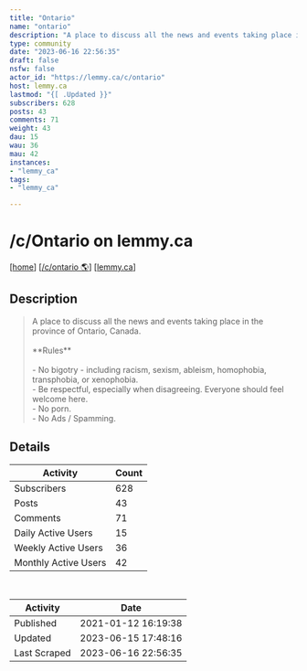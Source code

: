 ```yaml
---
title: "Ontario" 
name: "ontario"
description: "A place to discuss all the news and events taking place in the province of Ontario, Canada.**Rules**-   No bigotry - including racism, sexism, ableism, homophobia, transphobia, or xenophobia. -   Be respectful, especially when disagreeing. Everyone should feel welcome here.-   No porn.-   No Ads / Spamming."
type: community
date: "2023-06-16 22:56:35"
draft: false
nsfw: false
actor_id: "https://lemmy.ca/c/ontario"
host: lemmy.ca
lastmod: "{[ .Updated }}"
subscribers: 628
posts: 43
comments: 71
weight: 43
dau: 15
wau: 36
mau: 42
instances:
- "lemmy_ca"
tags: 
- "lemmy_ca"

---
```


# /c/Ontario on lemmy.ca

[[home](/)]
[[/c/ontario 🌎](https://lemmy.ca/c/ontario)]
[[lemmy.ca](/instances/lemmy_ca)]


## Description 

<blockquote class="description">
A place to discuss all the news and events taking place in the province of Ontario, Canada.<br><br>**Rules**<br><br>-   No bigotry - including racism, sexism, ableism, homophobia, transphobia, or xenophobia. <br>-   Be respectful, especially when disagreeing. Everyone should feel welcome here.<br>-   No porn.<br>-   No Ads / Spamming.
</blockquote>


## Details

| Activity | Count  |
|----------------------|---|
| Subscribers          | 628 |
| Posts                | 43  |
| Comments             | 71  |
| Daily Active Users   | 15  |
| Weekly Active Users  | 36  |
| Monthly Active Users | 42  |

<br>

| Activity | Date |
|----------------------|---|
| Published            | 2021-01-12 16:19:38 |
| Updated              | 2023-06-15 17:48:16 |
| Last Scraped         | 2023-06-16 22:56:35 |
